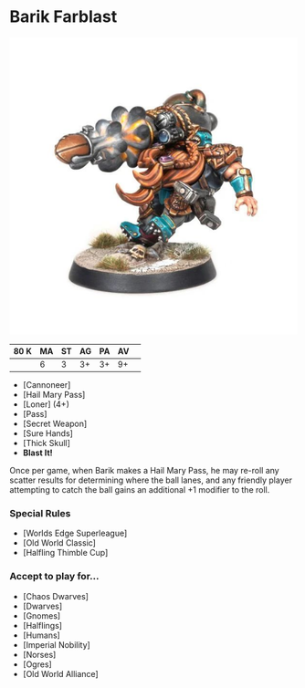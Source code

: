 # Barik Farblast

![](../media/starplayers/BBBarikFarblastLead.jpg)

| 80 K | MA | ST | AG | PA | AV |    |
| ---- | -- | - | -- | -- | -- | -- |
|    | 6 | 3  | 3+ | 3+ | 9+ |

* [Cannoneer]
* [Hail Mary Pass]
* [Loner] (4+)
* [Pass]
* [Secret Weapon]
* [Sure Hands]
* [Thick Skull]
* **Blast It!**

Once per game, when Barik makes a Hail Mary Pass, he may re-roll any scatter results for determining where the ball lanes, and any friendly player attempting to catch the ball gains an additional +1 modifier to the roll.

### Special Rules
* [Worlds Edge Superleague]
* [Old World Classic]
* [Halfling Thimble Cup]

### Accept to play for...
* [Chaos Dwarves]
* [Dwarves]
* [Gnomes]
* [Halflings]
* [Humans]
* [Imperial Nobility]
* [Norses]
* [Ogres]
* [Old World Alliance]
